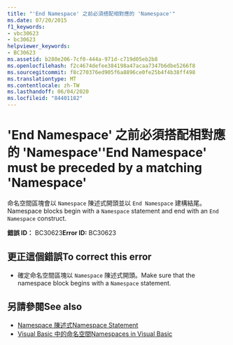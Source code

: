 ```yaml
---
title: "'End Namespace' 之前必須搭配相對應的 'Namespace'"
ms.date: 07/20/2015
f1_keywords:
- vbc30623
- bc30623
helpviewer_keywords:
- BC30623
ms.assetid: b280e206-7cf0-444a-971d-c719d05eb2b8
ms.openlocfilehash: f2c4674defee384198a47acaa7347b6dbe5266f8
ms.sourcegitcommit: f8c270376ed905f6a8896ce0fe25b4f4b38ff498
ms.translationtype: MT
ms.contentlocale: zh-TW
ms.lasthandoff: 06/04/2020
ms.locfileid: "84401182"
---
```

# <a name="end-namespace-must-be-preceded-by-a-matching-namespace"></a><span data-ttu-id="242d2-102">'End Namespace' 之前必須搭配相對應的 'Namespace'</span><span class="sxs-lookup"><span data-stu-id="242d2-102">'End Namespace' must be preceded by a matching 'Namespace'</span></span>
<span data-ttu-id="242d2-103">命名空間區塊會以 `Namespace` 陳述式開頭並以 `End Namespace` 建構結尾。</span><span class="sxs-lookup"><span data-stu-id="242d2-103">Namespace blocks begin with a `Namespace` statement and end with an `End Namespace` construct.</span></span>  
  
 <span data-ttu-id="242d2-104">**錯誤 ID：** BC30623</span><span class="sxs-lookup"><span data-stu-id="242d2-104">**Error ID:** BC30623</span></span>  
  
## <a name="to-correct-this-error"></a><span data-ttu-id="242d2-105">更正這個錯誤</span><span class="sxs-lookup"><span data-stu-id="242d2-105">To correct this error</span></span>  
  
- <span data-ttu-id="242d2-106">確定命名空間區塊以 `Namespace` 陳述式開頭。</span><span class="sxs-lookup"><span data-stu-id="242d2-106">Make sure that the namespace block begins with a `Namespace` statement.</span></span>  
  
## <a name="see-also"></a><span data-ttu-id="242d2-107">另請參閱</span><span class="sxs-lookup"><span data-stu-id="242d2-107">See also</span></span>

- [<span data-ttu-id="242d2-108">Namespace 陳述式</span><span class="sxs-lookup"><span data-stu-id="242d2-108">Namespace Statement</span></span>](../language-reference/statements/namespace-statement.md)
- [<span data-ttu-id="242d2-109">Visual Basic 中的命名空間</span><span class="sxs-lookup"><span data-stu-id="242d2-109">Namespaces in Visual Basic</span></span>](../programming-guide/program-structure/namespaces.md)
